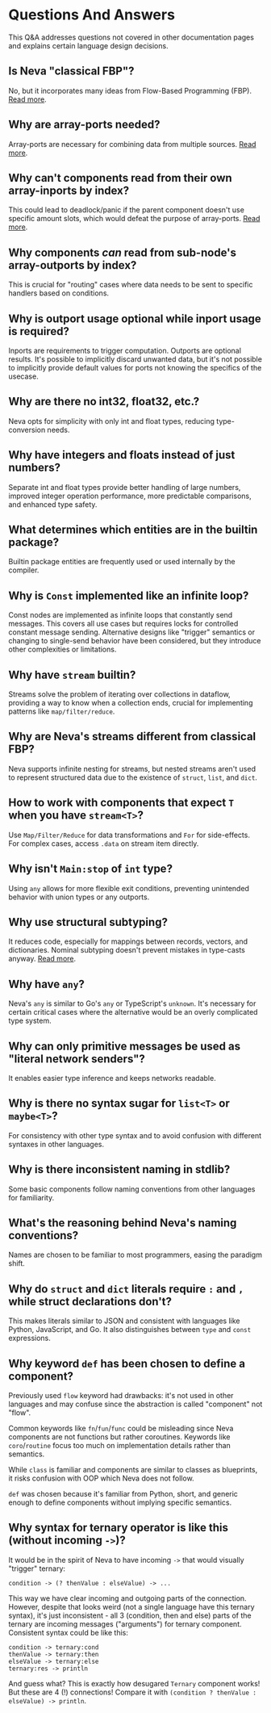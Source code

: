 # Questions And Answers

This Q&A addresses questions not covered in other documentation pages and explains certain language design decisions.

## Is Neva "classical FBP"?

No, but it incorporates many ideas from Flow-Based Programming (FBP). [Read more](./about#flow-based-programming.md).

## Why are array-ports needed?

Array-ports are necessary for combining data from multiple sources. [Read more](./interfaces.md#array-ports).

## Why can't components read from their own array-inports by index?

This could lead to deadlock/panic if the parent component doesn't use specific amount slots, which would defeat the purpose of array-ports. [Read more](./networks.md#array-ports-constraints).

## Why components _can_ read from sub-node's array-outports by index?

This is crucial for "routing" cases where data needs to be sent to specific handlers based on conditions.

## Why is outport usage optional while inport usage is required?

Inports are requirements to trigger computation. Outports are optional results. It's possible to implicitly discard unwanted data, but it's not possible to implicitly provide default values for ports not knowing the specifics of the usecase.

## Why are there no int32, float32, etc.?

Neva opts for simplicity with only int and float types, reducing type-conversion needs.

## Why have integers and floats instead of just numbers?

Separate int and float types provide better handling of large numbers, improved integer operation performance, more predictable comparisons, and enhanced type safety.

## What determines which entities are in the builtin package?

Builtin package entities are frequently used or used internally by the compiler.

## Why is `Const` implemented like an infinite loop?

Const nodes are implemented as infinite loops that constantly send messages. This covers all use cases but requires locks for controlled constant message sending. Alternative designs like "trigger" semantics or changing to single-send behavior have been considered, but they introduce other complexities or limitations.

## Why have `stream` builtin?

Streams solve the problem of iterating over collections in dataflow, providing a way to know when a collection ends, crucial for implementing patterns like `map/filter/reduce`.

## Why are Neva's streams different from classical FBP?

Neva supports infinite nesting for streams, but nested streams aren't used to represent structured data due to the existence of `struct`, `list`, and `dict`.

## How to work with components that expect `T` when you have `stream<T>`?

Use `Map/Filter/Reduce` for data transformations and `For` for side-effects. For complex cases, access `.data` on stream item directly.

## Why isn't `Main:stop` of `int` type?

Using `any` allows for more flexible exit conditions, preventing unintended behavior with union types or any outports.

## Why use structural subtyping?

It reduces code, especially for mappings between records, vectors, and dictionaries. Nominal subtyping doesn't prevent mistakes in type-casts anyway. [Read more](./about.md#structural-subtyping).

## Why have `any`?

Neva's `any` is similar to Go's `any` or TypeScript's `unknown`. It's necessary for certain critical cases where the alternative would be an overly complicated type system.

## Why can only primitive messages be used as "literal network senders"?

It enables easier type inference and keeps networks readable.

## Why is there no syntax sugar for `list<T>` or `maybe<T>`?

For consistency with other type syntax and to avoid confusion with different syntaxes in other languages.

## Why is there inconsistent naming in stdlib?

Some basic components follow naming conventions from other languages for familiarity.

## What's the reasoning behind Neva's naming conventions?

Names are chosen to be familiar to most programmers, easing the paradigm shift.

## Why do `struct` and `dict` literals require `:` and `,` while struct declarations don't?

This makes literals similar to JSON and consistent with languages like Python, JavaScript, and Go. It also distinguishes between `type` and `const` expressions.

## Why keyword `def` has been chosen to define a component?

Previously used `flow` keyword had drawbacks: it's not used in other languages and may confuse since the abstraction is called "component" not "flow".

Common keywords like `fn`/`fun`/`func` could be misleading since Neva components are not functions but rather coroutines. Keywords like `coro`/`routine` focus too much on implementation details rather than semantics.

While `class` is familiar and components are similar to classes as blueprints, it risks confusion with OOP which Neva does not follow.

`def` was chosen because it's familiar from Python, short, and generic enough to define components without implying specific semantics.

## Why syntax for ternary operator is like this (without incoming `->`)?

It would be in the spirit of Neva to have incoming `->` that would visually "trigger" ternary:

```neva
condition -> (? thenValue : elseValue) -> ...
```

This way we have clear incoming and outgoing parts of the connection. However, despite that looks weird (not a single language have this ternary syntax), it's just inconsistent - all 3 (condition, then and else) parts of the ternary are incoming messages ("arguments") for ternary component. Consistent syntax could be like this:

```neva
condition -> ternary:cond
thenValue -> ternary:then
elseValue -> ternary:else
ternary:res -> println
```

And guess what? This is exactly how desugared `Ternary` component works! But these are 4 (!) connections! Compare it with `(condition ? thenValue : elseValue) -> println`.